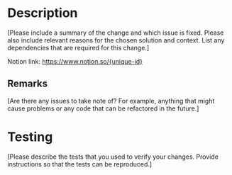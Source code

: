 # Description

[Please include a summary of the change and which issue is fixed. Please also include relevant reasons for the chosen solution and context. List any dependencies that are required for this change.]

Notion link: https://www.notion.so/{unique-id}

## Remarks

[Are there any issues to take note of? For example, anything that might cause problems or any code that can be refactored in the future.]

# Testing

[Please describe the tests that you used to verify your changes. Provide instructions so that the tests can be reproduced.]
